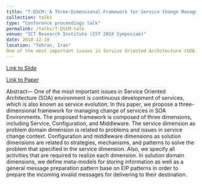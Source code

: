 ```yaml
---
title: "T-DSCM: A Three-Dimensional Framework for Service Change Management in SOA Environments"
collection: talks
type: "Conference proceedings talk"
permalink: /talks/T-DSCM-talk
venue: "ICT Research Institute (IST 2018 Symposium)"
date: 2018-12-19
location: "Tehran, Iran"
One of the most important issues in Service Oriented Architecture (SOA) environment is continuous development of services, which is also known as service evolution.
---
```


[Link to Slide](files/Bahadori_1525-ist2018.ppsx)

[Link to Paper](https://ieeexplore.ieee.org/document/8661154)

Abstract— One of the most important issues in Service Oriented
Architecture (SOA) environment is continuous development of
services, which is also known as service evolution. In this
paper, we propose a three-dimensional framework for
managing change of services in SOA Environments. The
proposed framework is composed of three dimensions,
including Service, Configuration, and Middleware. The service
dimension as problem domain dimension is related to problems
and issues in service change context. Configuration and
middleware dimensions as solution dimensions are related to
strategies, mechanisms, and patterns to solve the problem that
specified in the service dimension. Also, we specify all activities
that are required to realize each dimension. In solution domain
dimensions, we define meta-models for storing information as
well as a general message preparation pattern base on EIP
patterns in order to prepare the incoming invalid messages for
delivering to their destination.
